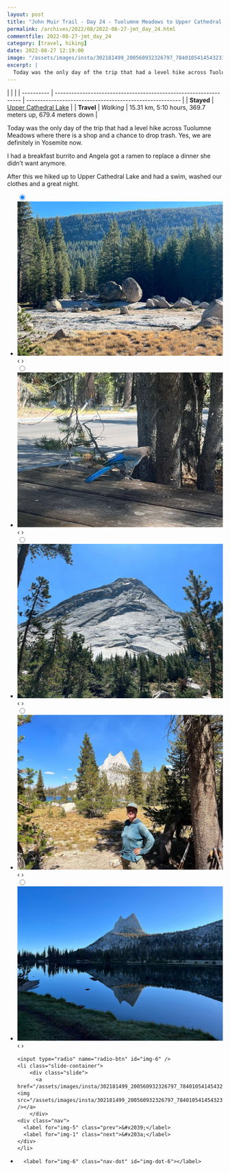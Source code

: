 ```yaml
---
layout: post
title: "John Muir Trail - Day 24 - Tuolumne Meadows to Upper Cathedral Lake"
permalink: /archives/2022/08/2022-08-27-jmt_day_24.html
commentfile: 2022-08-27-jmt_day_24
category: [travel, hiking]
date: 2022-08-27 12:19:00
image: "/assets/images/insta/302181499_200560932326797_784010541454323372_n_18003946015467223.jpg"
excerpt: |
  Today was the only day of the trip that had a level hike across Tuolumne Meadows where there is a shop and a chance to drop trash. Yes, we are definitely in Yosemite now.
---
```


|            |                                                                   |
| ---------- | ----------------------------------------------------------------- | -------------------------------------------------------- |
| **Stayed** | [Upper Cathedral Lake](https://maps.app.goo.gl/KBjLhj6BASHwfAq18) |
| **Travel** | _Walking_                                                         | 15.31 km, 5:10 hours, 369.7 meters up, 679.4 meters down |

Today was the only day of the trip that had a level hike across Tuolumne Meadows where there is a shop and a chance to drop trash. Yes, we are definitely in Yosemite now.

I had a breakfast burrito and Angela got a ramen to replace a dinner she didn’t want anymore.

After this we hiked up to Upper Cathedral Lake and had a swim, washed our clothes and a great night.

<ul class="slides">
    <input type="radio" name="radio-btn" id="img-1" checked="checked" />
    <li class="slide-container">
        <div class="slide">
          <a href="/assets/images/insta/302175483_3122422928088224_2672796860582749391_n_17939134847501024.jpg"><img src="/assets/images/insta/302175483_3122422928088224_2672796860582749391_n_17939134847501024.jpg" /></a>
        </div>
    <div class="nav">
      <label for="img-6" class="prev">&#x2039;</label>
      <label for="img-2" class="next">&#x203a;</label>
    </div>
    </li>
        <input type="radio" name="radio-btn" id="img-2"  />
    <li class="slide-container">
        <div class="slide">
          <a href="/assets/images/insta/302067602_1050178432354793_7070271294622875693_n_17955155543049244.jpg"><img src="/assets/images/insta/302067602_1050178432354793_7070271294622875693_n_17955155543049244.jpg" /></a>
        </div>
    <div class="nav">
      <label for="img-1" class="prev">&#x2039;</label>
      <label for="img-3" class="next">&#x203a;</label>
    </div>
    </li>
        <input type="radio" name="radio-btn" id="img-3"  />
    <li class="slide-container">
        <div class="slide">
          <a href="/assets/images/insta/302002682_1134968630731082_5924702405294276895_n_18008047789459912.jpg"><img src="/assets/images/insta/302002682_1134968630731082_5924702405294276895_n_18008047789459912.jpg" /></a>
        </div>
    <div class="nav">
      <label for="img-2" class="prev">&#x2039;</label>
      <label for="img-4" class="next">&#x203a;</label>
    </div>
    </li>
        <input type="radio" name="radio-btn" id="img-4"  />
    <li class="slide-container">
        <div class="slide">
          <a href="/assets/images/insta/304760530_794805838312093_20970716509910419_n_18182980546215527.jpg"><img src="/assets/images/insta/304760530_794805838312093_20970716509910419_n_18182980546215527.jpg" /></a>
        </div>
    <div class="nav">
      <label for="img-3" class="prev">&#x2039;</label>
      <label for="img-5" class="next">&#x203a;</label>
    </div>
    </li>
        <input type="radio" name="radio-btn" id="img-5"  />
    <li class="slide-container">
        <div class="slide">
          <a href="/assets/images/insta/302407309_381939794118400_5902697455464974132_n_17931231008322604.jpg"><img src="/assets/images/insta/302407309_381939794118400_5902697455464974132_n_17931231008322604.jpg" /></a>
        </div>
    <div class="nav">
      <label for="img-4" class="prev">&#x2039;</label>
      <label for="img-6" class="next">&#x203a;</label>
    </div>
    </li>
    
    <input type="radio" name="radio-btn" id="img-6" />
    <li class="slide-container">
        <div class="slide">
          <a href="/assets/images/insta/302181499_200560932326797_784010541454323372_n_18003946015467223.jpg"><img src="/assets/images/insta/302181499_200560932326797_784010541454323372_n_18003946015467223.jpg" /></a>
        </div>
    <div class="nav">
      <label for="img-5" class="prev">&#x2039;</label>
      <label for="img-1" class="next">&#x203a;</label>
    </div>
    </li>
			
<li class="nav-dots">
      <label for="img-1" class="nav-dot" id="img-dot-1"></label>
      <label for="img-2" class="nav-dot" id="img-dot-2"></label>
      <label for="img-3" class="nav-dot" id="img-dot-3"></label>
      <label for="img-4" class="nav-dot" id="img-dot-4"></label>
      <label for="img-5" class="nav-dot" id="img-dot-5"></label>

      <label for="img-6" class="nav-dot" id="img-dot-6"></label>

</li>
</ul>
